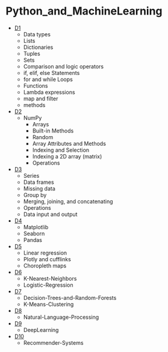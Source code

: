 # Python_and_MachineLearning
- [D1](https://github.com/dumitrux/Python_and_MachineLearning/tree/master/D1/Practica)
  - Data types
  - Lists
  - Dictionaries
  - Tuples
  - Sets
  - Comparison and logic operators
  - if, elif, else Statements
  - for and while Loops
  - Functions
  - Lambda expressions
  - map and filter
  - methods
- [D2](https://github.com/dumitrux/Python_and_MachineLearning/tree/master/D2/Practica)
  - NumPy
    - Arrays
    - Built-in Methods
    - Random
    - Array Attributes and Methods
    - Indexing and Selection
    - Indexing a 2D array (matrix)
    - Operations
- [D3](https://github.com/dumitrux/Python_and_MachineLearning/tree/master/D3/Practica)
  - Series
  - Data frames
  - Missing data
  - Group by
  - Merging, joining, and concatenating
  - Operations
  - Data input and output
- [D4](https://github.com/dumitrux/Python_and_MachineLearning/tree/master/D4/Practica)
  - Matplotlib
  - Seaborn
  - Pandas
- [D5](https://github.com/dumitrux/Python_and_MachineLearning/tree/master/D5/Practica)
  - Linear regression
  - Plotly and cufflinks
  - Choropleth maps
- [D6](https://github.com/dumitrux/Python_and_MachineLearning/tree/master/D6/Practica)
  - K-Nearest-Neighbors
  - Logistic-Regression
- [D7](https://github.com/dumitrux/Python_and_MachineLearning/tree/master/D7/Practica)
  - Decision-Trees-and-Random-Forests
  - K-Means-Clustering
- [D8](https://github.com/dumitrux/Python_and_MachineLearning/tree/master/D8)
  - Natural-Language-Processing
- [D9](https://github.com/dumitrux/Python_and_MachineLearning/tree/master/D9)
  - DeepLearning
- [D10](https://github.com/dumitrux/Python_and_MachineLearning/tree/master/D10)
  - Recommender-Systems
